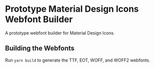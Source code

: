 # Prototype Material Design Icons Webfont Builder

A prototype webfont builder for Material Design Icons.

## Building the Webfonts

Run `yarn build` to generate the TTF, EOT, WOFF, and WOFF2 webfonts.
